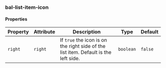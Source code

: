 ### bal-list-item-icon
 
#### Properties

| Property | Attribute | Description                                                                         | Type      | Default |
| -------- | --------- | ----------------------------------------------------------------------------------- | --------- | ------- |
| `right`  | `right`   | If `true` the icon is on the right side of the list item. Default is the left side. | `boolean` | `false` |


 